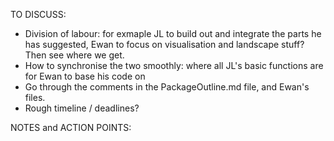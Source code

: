 TO DISCUSS:

- Division of labour: for exmaple JL to build out and integrate the parts he has suggested, Ewan to focus on visualisation and landscape stuff? Then see where we get.
- How to synchronise the two smoothly: where all JL's basic functions are for Ewan to base his code on
- Go through the comments in the PackageOutline.md file, and Ewan's files.
- Rough timeline / deadlines?

NOTES and ACTION POINTS:
